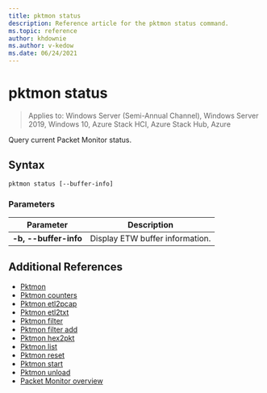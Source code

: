 ```yaml
---
title: pktmon status
description: Reference article for the pktmon status command.
ms.topic: reference
author: khdownie
ms.author: v-kedow
ms.date: 06/24/2021
---
```


# pktmon status

> Applies to: Windows Server (Semi-Annual Channel), Windows Server 2019, Windows 10, Azure Stack HCI, Azure Stack Hub, Azure

Query current Packet Monitor status.

## Syntax

```
pktmon status [--buffer-info]
```

### Parameters

| **Parameter** | **Description** |
| ------------- | --------------- |
| **-b, --buffer-info** | Display ETW buffer information. |

## Additional References

- [Pktmon](pktmon.md)
- [Pktmon counters](pktmon-counters.md)
- [Pktmon etl2pcap](pktmon-etl2pcap.md)
- [Pktmon etl2txt](pktmon-etl2txt.md)
- [Pktmon filter](pktmon-filter.md)
- [Pktmon filter add](pktmon-filter-add.md)
- [Pktmon hex2pkt](pktmon-hex2pkt.md)
- [Pktmon list](pktmon-list.md)
- [Pktmon reset](pktmon-reset.md)
- [Pktmon start](pktmon-start.md)
- [Pktmon unload](pktmon-unload.md)
- [Packet Monitor overview](/windows-server/networking/technologies/pktmon/pktmon)
